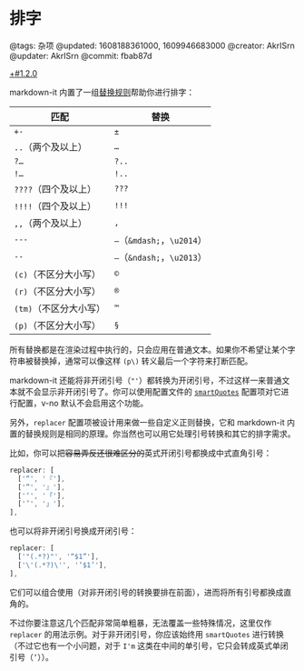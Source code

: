 # 排字

@tags: 杂项
@updated: 1608188361000, 1609946683000
@creator: AkrISrn
@updater: AkrISrn
@commit: fbab87d

[+#1.2.0](/snippets/version-when-last-update.md)

markdown-it 内置了一组[替换规则](https://github.com/markdown-it/markdown-it/blob/master/lib/rules_core/replacements.js)帮助你进行排字：

| 匹配 | 替换 |
| - | - |
| `+-` | `±` |
| `..`（两个及以上） | `…` |
| `?…` | `?..` |
| `!…` | `!..` |
| `????`（四个及以上） | `???` |
| `!!!!`（四个及以上） | `!!!` |
| `,,`（两个及以上） | `,` |
| `---` | `—`（`&mdash;`，`\u2014`） |
| `--` | `–`（`&ndash;`，`\u2013`） |
| `(c)`（不区分大小写） | `©` |
| `(r)`（不区分大小写） | `®` |
| `(tm)`（不区分大小写） | `™` |
| `(p)`（不区分大小写） | `§` |

所有替换都是在渲染过程中执行的，只会应用在普通文本。如果你不希望让某个字符串被替换掉，通常可以像这样 `(p\)` 转义最后一个字符来打断匹配。

markdown-it 还能将非开闭引号（`"'`）都转换为开闭引号，不过这样一来普通文本就不会显示非开闭引号了。你可以使用配置文件的 [`smartQuotes`](/docs/main-conf.md "#") 配置项对它进行配置，v-no 默认不会启用这个功能。

另外，`replacer` 配置项被设计用来做一些自定义正则替换，它和 markdown-it 内置的替换规则是相同的原理。你当然也可以用它处理引号转换和其它的排字需求。

比如，你可以把~~容易弄反还很难区分的~~英式开闭引号都换成中式直角引号：

```js
replacer: [
  ['“', '『'],
  ['”', '』'],
  ['‘', '「'],
  ['’', '」'],
],
```

也可以将非开闭引号换成开闭引号：

```js
replacer: [
  ['"(.*?)"', '“$1”'],
  ['\'(.*?)\'', '‘$1’'],
],
```

它们可以组合使用（对非开闭引号的转换要排在前面），进而将所有引号都换成直角的。

不过你要注意这几个匹配非常简单粗暴，无法覆盖一些特殊情况，这里仅作 `replacer` 的用法示例。对于非开闭引号，你应该始终用 `smartQuotes` 进行转换（不过它也有一个小问题，对于 `I'm` 这类在中间的单引号，它只会转成英式单闭引号（`’`））。
